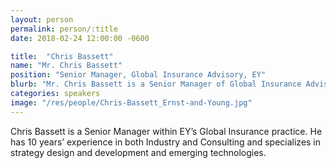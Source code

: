 ```yaml
---
layout: person
permalink: person/:title
date: 2018-02-24 12:00:00 -0600

title:  "Chris Bassett"
name: "Mr. Chris Bassett"
position: "Senior Manager, Global Insurance Advisory, EY"
blurb: "Mr. Chris Bassett is a Senior Manager of Global Insurance Advisory at EY."
categories: speakers
image: "/res/people/Chris-Bassett_Ernst-and-Young.jpg"
---
```

Chris Bassett is a Senior Manager within EY’s Global Insurance practice. He has 10 years’ experience in both Industry and Consulting and specializes in strategy design and development and emerging technologies.
